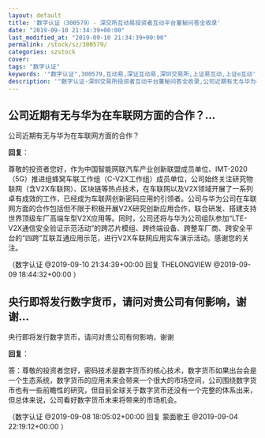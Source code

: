 ```yaml
---
layout: default
title: '数字认证（300579）- 深交所互动易投资者互动平台董秘问答全收录'
date: "2019-09-10 21:34:39+00:00"
last_modified_at: "2019-09-10 21:34:39+00:00"
permalink: /stock/sz/300579/
categories: szstock
cover: 
tags: "数字认证"
keywords: '"数字认证",300579,互动易,深证互动易,深圳交易所,上证易互动,上证e互动'
description: '"数字认证-深圳交易所投资者互动平台董秘问答全收录,公司近期有无与华为在车联网方面的合作？"'
---
```


## 公司近期有无与华为在车联网方面的合作？...

公司近期有无与华为在车联网方面的合作？

**回复**：

尊敬的投资者您好，作为中国智能网联汽车产业创新联盟成员单位、IMT-2020（5G）推进组蜂窝车联工作组（C-V2X工作组）成员单位，公司始终关注研究物联网（含V2X车联网）、区块链等热点技术，在车联网以及V2X领域开展了一系列卓有成效的工作，已经成为车联网创新密码应用的引领者。公司与华为公司在车联网方面的合作包括但不限于积极开展V2X研究创新应用合作，联合研发、搭建支持世界顶级车厂高端车型V2X应用等。同时，公司还将与华为公司组队参加“LTE-V2X通信安全验证示范活动”的跨芯片模组、跨终端设备、跨整车厂商、跨安全平台的“四跨”互联互通应用示范，进行V2X车联网应用实车演示活动。感谢您的关注。 

（数字认证  @2019-09-10 21:34:39+00:00 回复 THELONGVIEW  @2019-09-09 18:44:32+00:00 ）

## 央行即将发行数字货币，请问对贵公司有何影响，谢谢...

央行即将发行数字货币，请问对贵公司有何影响，谢谢

**回复**：

答：尊敬的投资者您好，密码技术是数字货币的核心技术，数字货币如果出台会是一个生态系统，数字货币的应用未来会带来一个很大的市场空间，公司围绕数字货币也有一些前瞻性的研究，但目前全球关于数字货币还没有一个完整的体系出来，但总体来说，公司看好数字货币未来将带来的市场机会。 

（数字认证  @2019-09-08 18:05:02+00:00 回复 蒙面歌王  @2019-09-04 22:19:12+00:00 ）


